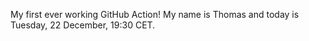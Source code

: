 My first ever working GitHub Action!
My name is Thomas and today is Tuesday, 22 December, 19:30 CET. 
